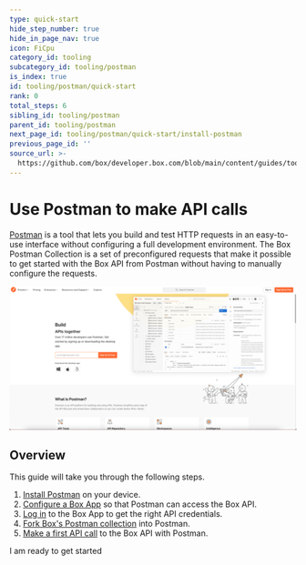 ```yaml
---
type: quick-start
hide_step_number: true
hide_in_page_nav: true
icon: FiCpu
category_id: tooling
subcategory_id: tooling/postman
is_index: true
id: tooling/postman/quick-start
rank: 0
total_steps: 6
sibling_id: tooling/postman
parent_id: tooling/postman
next_page_id: tooling/postman/quick-start/install-postman
previous_page_id: ''
source_url: >-
  https://github.com/box/developer.box.com/blob/main/content/guides/tooling/postman/quick-start/0-index.md
---
```

# Use Postman to make API calls

[Postman](https://getpostman.com) is a tool that lets you build and test HTTP
requests in an easy-to-use
interface without configuring a full development environment. The Box Postman
Collection is a set of preconfigured requests that make it possible to get
started with the Box API from Postman without having to manually configure the
requests.

<ImageFrame center>

![Postman](./postman.png)

</ImageFrame>

## Overview

This guide will take you through the following steps.

1. [Install Postman](g://tooling/postman/quick-start/install-postman) on your device.
2. [Configure a Box App](g://tooling/postman/quick-start/configure-box-app) so that Postman can access the Box API.
3. [Log in](g://tooling/postman/quick-start/log-in-to-box) to the Box App to get the right API credentials.
4. [Fork Box's Postman collection](g://tooling/postman/quick-start/load-postman-collection) into Postman.
5. [Make a first API call](g://tooling/postman/quick-start/make-api-call) to the Box API with Postman.

<Next>

I am ready to get started

</Next>